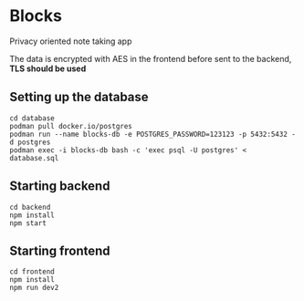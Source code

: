 # Blocks
Privacy oriented note taking app

The data is encrypted with AES in the frontend before sent to the backend, **TLS should be used**

## Setting up the database

```
cd database
podman pull docker.io/postgres
podman run --name blocks-db -e POSTGRES_PASSWORD=123123 -p 5432:5432 -d postgres
podman exec -i blocks-db bash -c 'exec psql -U postgres' < database.sql
```

## Starting backend
```
cd backend
npm install
npm start
```

## Starting frontend
```
cd frontend
npm install
npm run dev2
```
